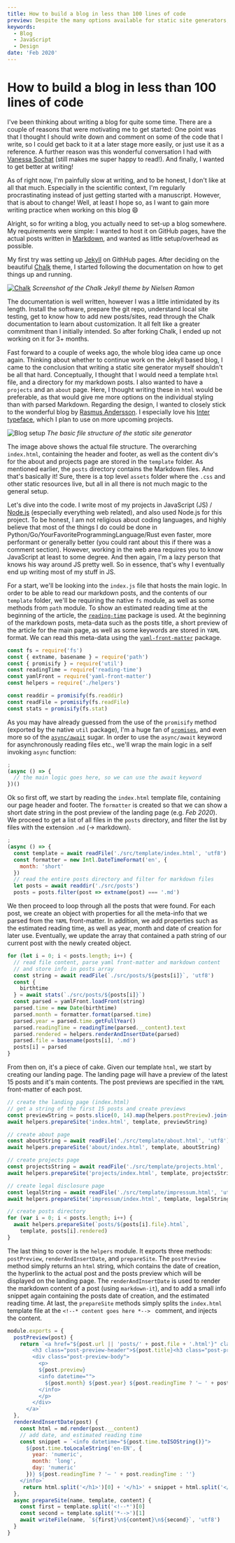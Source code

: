 ```yaml
---
title: How to build a blog in less than 100 lines of code
preview: Despite the many options available for static site generators, I wasn't really convinced with any of them. All I wanted was a simple, easy to customize option. And I wanted to write it myself 😄
keywords:
  - Blog
  - JavaScript
  - Design
date: 'Feb 2020'
---
```


# How to build a blog in less than 100 lines of code

I've been thinking about writing a blog for quite some time. There are a couple of reasons that were motivating me to get started: One point was that I thought I should write down and comment on some of the code that I write, so I could get back to it at a later stage more easily, or just use it as a reference. A further reason was this wonderful conversation I had with [Vanessa Sochat](https://github.com/chrispahm/chartjs-plugin-dragdata/issues/23#issuecomment-512803640) (still makes me super happy to read!). And finally, I wanted to get better at writing!

As of right now, I'm painfully slow at writing, and to be honest, I don't like at all that much. Especially in the scientific context, I'm regularly procrastinating instead of just getting started with a manuscript. However, that is about to change! Well, at least I hope so, as I want to gain more writing practice when working on this blog 😄

Alright, so for writing a blog, you actually need to set-up a blog somewhere. My requirements were simple: I wanted to host it on GitHub pages, have the actual posts written in [Markdown](https://de.wikipedia.org/wiki/Markdown), and wanted as little setup/overhead as possible.

My first try was setting up [Jekyll](https://help.github.com/en/github/working-with-github-pages/setting-up-a-github-pages-site-with-jekyll) on GithHub pages. After deciding on the beautiful [Chalk](http://chalk.nielsenramon.com/) theme, I started following the documentation on how to get things up and running. 

[![Chalk](http://chalk.nielsenramon.com/assets/documentation/chalk-intro@2x-d0c0ee7141c3804d3a7c0db8992cbbb8248913a9f85923f1d3fa8343093978f0.png)](http://chalk.nielsenramon.com/)
*Screenshot of the Chalk Jekyll theme by Nielsen Ramon*

The documentation is well written, however I was a little intimidated by its length. Install the software, prepare the git repo, understand local site testing, get to know how to add new posts/sites, read through the Chalk documentation to learn about customization. It all felt like a greater commitment than I initially intended. So after forking Chalk, I ended up not working on it for 3+ months.

Fast forward to a couple of weeks ago, the whole blog idea came up once again. Thinking about whether to continue work on the Jekyll based blog, I came to the conclusion that writing a static site generator myself shouldn't be all that hard. Conceptually, I thought that I would need a template `html` file, and a directory for my markdown posts. I also wanted to have a `projects` and an `about` page. Here, I thought writing these in `html` would be preferable, as that would give me more options on the individual styling than with parsed Markdown. Regarding the design, I wanted to closely stick to the wonderful blog by [Rasmus Andersson](https://rsms.me/). I especially love his [Inter typeface](https://rsms.me/inter/), which I plan to use on more upcoming projects.

![Blog setup](/assets/blog-setup.png)
*The basic file structure of the static site generator*

The image above shows the actual file structure. The overarching `index.html`, containing the header and footer, as well as the content div's for the about and projects page are stored in the `template` folder. As mentioned earlier, the `posts` directory contains the Markdown files. And that's basically it! Sure, there is a top level `assets` folder where the `.css` and other static resources live, but all in all there is not much magic to the general setup. 

Let's dive into the code. I write most of my projects in JavaScript (JS) / [Node.js](https://nodejs.org/en/) (especially everything web related), and also used Node.js for this project. To be honest, I am not religious about coding languages, and highly believe that most of the things I do could be done in Python/Go/YourFavoriteProgrammingLanguage/Rust even faster, more performant or generally better (you could rant about this if there was a comment section). However, working in the web area requires you to know JavaScript at least to some degree. And then again, I'm a lazy person that knows his way around JS pretty well. So in essence, that's why I eventually end up writing most of my stuff in JS. 

For a start, we'll be looking into the `index.js` file that hosts the main logic. In order to be able to read our markdown posts, and the contents of our `template` folder, we'll be requiring the native `fs` module, as well as some methods from `path` module.
To show an estimated reading time at the beginning of the article, the [`reading-time`](https://www.npmjs.com/package/reading-time) package is used. At the beginning of the markdown posts, meta-data such as the posts title, a short preview of the article for the main page, as well as some keywords are stored in `YAML` format. We can read this meta-data using the [`yaml-front-matter`](https://www.npmjs.com/package/yaml-front-matter) package.

```js
const fs = require('fs') 
const { extname, basename } = require('path') 
const { promisify } = require('util')
const readingTime = require('reading-time')
const yamlFront = require('yaml-front-matter')
const helpers = require('./helpers')

const readdir = promisify(fs.readdir)
const readFile = promisify(fs.readFile)
const stats = promisify(fs.stat)
```

As you may have already guessed from the use of the `promisify` method (exported by the native `util` package), I'm a huge fan of [`promises`](https://developer.mozilla.org/en-US/docs/Web/JavaScript/Reference/Global_Objects/Promise), and even more so of the [`async/await`](https://developer.mozilla.org/en-US/docs/Web/JavaScript/Reference/Statements/async_function) sugar. In order to use the `async/await` keyword for asynchronously reading files etc., we'll wrap the main logic in a self invoking `async` function:

```js
;
(async () => {
  // the main logic goes here, so we can use the await keyword
})()
```

Ok so first off, we start by reading the `index.html` template file, containing our page header and footer.
The `formatter` is created so that we can show a short date string in the post preview of the landing page (e.g. *Feb 2020*).
We proceed to get a list of all files in the `posts` directory, and filter the list by files with the extension `.md` (→ markdown).

```js
;
(async () => {
  const template = await readFile('./src/template/index.html', 'utf8')
  const formatter = new Intl.DateTimeFormat('en', {
    month: 'short'
  })
  // read the entire posts directory and filter for markdown files
  let posts = await readdir('./src/posts')
  posts = posts.filter(post => extname(post) === '.md')
```

We then proceed to loop through all the posts that were found. For each post,
we create an object with properties for all the meta-info that we parsed from the `YAML` front-matter.
In addition, we add properties such as the estimated reading time, as well as year, month and date of creation for later use.
Eventually, we update the array that contained a path string of our current post with the newly created object.

```js
for (let i = 0; i < posts.length; i++) {
  // read file content, parse yaml front-matter and markdown content
  // and store info in posts array
  const string = await readFile(`./src/posts/${posts[i]}`, 'utf8')
  const {
    birthtime
  } = await stats(`./src/posts/${posts[i]}`)
  const parsed = yamlFront.loadFront(string)
  parsed.time = new Date(birthtime)
  parsed.month = formatter.format(parsed.time)
  parsed.year = parsed.time.getFullYear()
  parsed.readingTime = readingTime(parsed.__content).text
  parsed.rendered = helpers.renderAndInsertDate(parsed)
  parsed.file = basename(posts[i], '.md')
  posts[i] = parsed
}
```

From then on, it's a piece of cake. Given our template `html`, we  start by 
creating our landing page. The landing page will have a preview of the latest 15 posts and it's main contents. The post previews are specified in the `YAML` front-matter of each post.

```js
// create the landing page (index.html)
// get a string of the first 15 posts and create previews
const previewString = posts.slice(0, 14).map(helpers.postPreview).join('\n')
await helpers.prepareSite('index.html', template, previewString)

// create about page
const aboutString = await readFile('./src/template/about.html', 'utf8')
await helpers.prepareSite('about/index.html', template, aboutString)

// create projects page
const projectsString = await readFile('./src/template/projects.html', 'utf8')
await helpers.prepareSite('projects/index.html', template, projectsString)

// create legal disclosure page
const legalString = await readFile('./src/template/impressum.html', 'utf8')
await helpers.prepareSite('impressum/index.html', template, legalString)

// create posts directory
for (var i = 0; i < posts.length; i++) {
  await helpers.prepareSite(`posts/${posts[i].file}.html`,
    template, posts[i].rendered)
}
```

The last thing to cover is the `helpers` module. It exports three methods: `postPreview`, `renderAndInsertDate`, and `prepareSite`. The `postPreview` method simply returns an `html` string, which contains the date of creation, the hyperlink to the actual post and the posts preview which will be displayed on the landing page. The `renderAndInsertDate` is used to render the markdown content of a post (using `markdown-it`), and to add a small info snippet again containing the posts date of creation, and the estimated reading time.
At last, the `prepareSite` methods simply splits the `index.html` template file at the `<!--* content goes here *--> ` comment, and injects the content.

```js
module.exports = {
  postPreview(post) {
    return `<a href="${post.url || 'posts/' + post.file + '.html'}" class="post-preview">
        <h3 class="post-preview-header">${post.title}<h3 class="post-preview-link">↪</h3></h3>
        <div class="post-preview-body">
          <p>
          ${post.preview}
          <info datetime="">
            ${post.month} ${post.year} ${post.readingTime ? '— ' + post.readingTime : ''}
          </info>
          </p>
        </div>
      </a>`
  },
  renderAndInsertDate(post) {
    const html = md.render(post.__content)
    // add date, and estimated reading time
    const snippet = `<info datetime="${post.time.toISOString()}">
      ${post.time.toLocaleString('en-EN', { 
        year: 'numeric', 
        month: 'long', 
        day: 'numeric' 
      })} ${post.readingTime ? '— ' + post.readingTime : ''}
    </info>`
     return html.split('</h1>')[0] + '</h1>' + snippet + html.split('</h1>')[1]
  },
  async prepareSite(name, template, content) {
    const first = template.split('<!--*')[0]
    const second = template.split('*-->')[1]
    await writeFile(name, `${first}\n${content}\n${second}`, 'utf8')
  }
}
```

